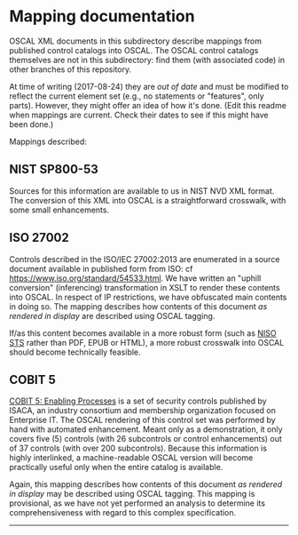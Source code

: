 # Mapping documentation

OSCAL XML documents in this subdirectory describe mappings from published control catalogs into OSCAL. The OSCAL control catalogs themselves are not in this subdirectory: find them (with associated code) in other branches of this repository.

At time of writing (2017-08-24) they are *out of date* and must be modified to reflect the current element set (e.g., no statements or "features", only parts). However, they might offer an idea of how it's done. (Edit this readme when mappings are current. Check their dates to see if this might have been done.)

Mappings described:

## NIST SP800-53

Sources for this information are available to us in NIST NVD XML format. The conversion of this XML into OSCAL is a straightforward crosswalk, with some small enhancements.

## ISO 27002

Controls described in the ISO/IEC 27002:2013 are enumerated in a source document available in published form from ISO: cf https://www.iso.org/standard/54533.html. We have written an "uphill conversion" (inferencing) transformation in XSLT to render these contents into OSCAL. In respect of IP restrictions, we have obfuscated main contents in doing so. The mapping describes how contents of this document *as rendered in display* are described using OSCAL tagging.

If/as this content becomes available in a more robust form (such as [NISO STS](http://www.niso.org/workrooms/sts/) rather than PDF, EPUB or HTML), a more robust crosswalk into OSCAL should become technically feasible.

## COBIT 5

[COBIT 5: Enabling Processes](http://www.isaca.org/COBIT/Pages/default.aspx) is a set of security controls published by ISACA, an industry consortium and membership organization focused on Enterprise IT. The OSCAL rendering of this control set was performed by hand with automated enhancement. Meant only as a demonstration, it only covers five (5) controls (with 26 subcontrols or control enhancements) out of 37 controls (with over 200 subcontrols). Because this information is highly interlinked, a machine-readable OSCAL version will become practically useful only when the entire catalog is available. 

Again, this mapping describes how contents of this document *as rendered in display* may be described using OSCAL tagging. This mapping is provisional, as we have not yet performed an analysis to determine its comprehensiveness with regard to this complex specification. 

-----



